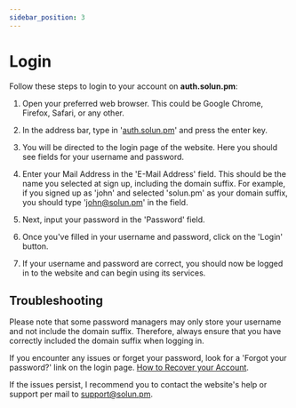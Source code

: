 ```yaml
---
sidebar_position: 3
---
```



# Login

Follow these steps to login to your account on **auth.solun.pm**:

1. Open your preferred web browser. This could be Google Chrome, Firefox, Safari, or any other.

2. In the address bar, type in '[auth.solun.pm](https://auth.solun.pm)' and press the enter key.

3. You will be directed to the login page of the website. Here you should see fields for your username and password.

4. Enter your Mail Address in the 'E-Mail Address' field. This should be the name you selected at sign up, including the domain suffix. For example, if you signed up as 'john' and selected 'solun.pm' as your domain suffix, you should type 'john@solun.pm' in the field.

5. Next, input your password in the 'Password' field.

6. Once you've filled in your username and password, click on the 'Login' button.

7. If your username and password are correct, you should now be logged in to the website and can begin using its services.

## Troubleshooting

Please note that some password managers may only store your username and not include the domain suffix. Therefore, always ensure that you have correctly included the domain suffix when logging in.

If you encounter any issues or forget your password, look for a 'Forgot your password?' link on the login page. [How to Recover your Account](/docs/tutorials/auth/account-recovery).

If the issues persist, I recommend you to contact the website's help or support per mail to [support@solun.pm](mailto:support@solun.pm).
